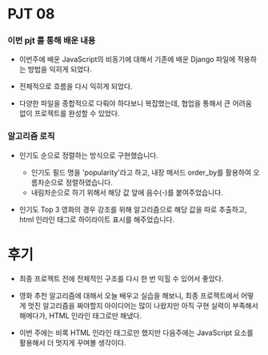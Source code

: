 # PJT 08

### 이번 pjt 를 통해 배운 내용

* 이번주에 배운 JavaScript의 비동기에 대해서 기존에 배운 Django 파일에 적용하는 방법을 익히게 되었다.

* 전체적으로 흐름을 다시 익히게 되었다.

* 다양한 파일을 종합적으로 다뤄야 하다보니 복잡했는데, 협업을 통해서 큰 어려움 없이 프로젝트를 완성할 수 있었다.

### 알고리즘 로직

* 인기도 순으로 정렬하는 방식으로 구현했습니다.
  * 인기도 필드 명을 'popularity'라고 하고, 내장 메서드 order_by를 활용하여 오름차순으로 정렬하였습니다.
  * 내림차순으로 하기 위해서 해당 값 앞에 음수(-)를 붙여주었습니다.

* 인기도 Top 3 영화의 경우 강조를 위해 알고리즘으로 해당 값을 따로 추출하고, html 인라인 태그로 하이라이트 표시를 해주었습니다.


# 후기

* 최종 프로젝트 전에 전체적인 구조를 다시 한 번 익힐 수 있어서 좋았다.

* 영화 추천 알고리즘에 대해서 오늘 배우고 실습을 해보니, 최종 프로젝트에서 어떻게 멋진 알고리즘을 짜야할지 아이디어는 많이 나왔지만 아직 구현 실력이 부족해서 해메다가, HTML 인라인 태그로만 해냈다.

* 이번 주에는 비록 HTML 인라인 태그로만 했지만 다음주에는 JavaScript 요소를 활용해서 더 멋지게 꾸며볼 생각이다.
